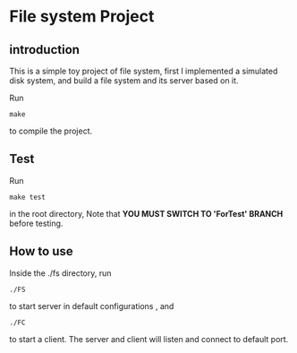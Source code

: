 # File system Project
## introduction 
This is a simple toy project of file system, first I implemented a simulated disk system, and build a file system and its server based on it.

Run 
```
make
```
to compile the project.

## Test
Run 
```
make test
```
in the root directory, Note that **YOU MUST SWITCH TO 'ForTest' BRANCH** before testing.
## How to use
Inside the ./fs directory, run 
```
./FS
```
to start server in default configurations , and
```
./FC
```
to start a client. The server and client will listen and connect to default port.
